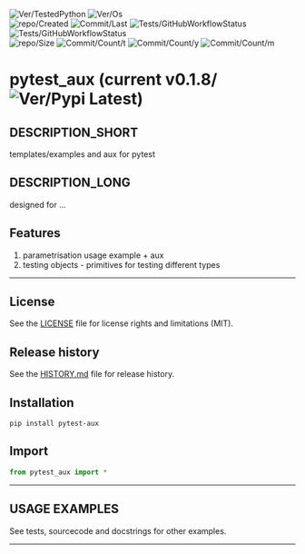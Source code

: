 ![Ver/TestedPython](https://img.shields.io/pypi/pyversions/pytest_aux)
![Ver/Os](https://img.shields.io/badge/os_development-Windows-blue)  
![repo/Created](https://img.shields.io/github/created-at/centroid457/pytest_aux)
![Commit/Last](https://img.shields.io/github/last-commit/centroid457/pytest_aux)
![Tests/GitHubWorkflowStatus](https://github.com/centroid457/pytest_aux/actions/workflows/test_linux.yml/badge.svg)
![Tests/GitHubWorkflowStatus](https://github.com/centroid457/pytest_aux/actions/workflows/test_windows.yml/badge.svg)  
![repo/Size](https://img.shields.io/github/repo-size/centroid457/pytest_aux)
![Commit/Count/t](https://img.shields.io/github/commit-activity/t/centroid457/pytest_aux)
![Commit/Count/y](https://img.shields.io/github/commit-activity/y/centroid457/pytest_aux)
![Commit/Count/m](https://img.shields.io/github/commit-activity/m/centroid457/pytest_aux)

# pytest_aux (current v0.1.8/![Ver/Pypi Latest](https://img.shields.io/pypi/v/pytest_aux?label=pypi%20latest))

## DESCRIPTION_SHORT
templates/examples and aux for pytest

## DESCRIPTION_LONG
designed for ...


## Features
1. parametrisation usage example + aux  
2. testing objects - primitives for testing different types  


********************************************************************************
## License
See the [LICENSE](LICENSE) file for license rights and limitations (MIT).


## Release history
See the [HISTORY.md](HISTORY.md) file for release history.


## Installation
```commandline
pip install pytest-aux
```


## Import
```python
from pytest_aux import *
```


********************************************************************************
## USAGE EXAMPLES
See tests, sourcecode and docstrings for other examples.  

********************************************************************************
